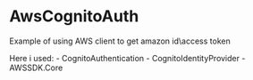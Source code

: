 # AwsCognitoAuth
Example of using AWS client to get amazon id\access token

Here i used:
      - CognitoAuthentication
      - CognitoIdentityProvider
      - AWSSDK.Core
